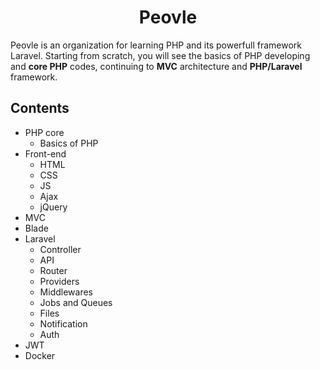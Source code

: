 <h1 align="center">
Peovle
</h1>

Peovle is an organization for learning PHP and its powerfull framework Laravel. Starting from scratch, you will see 
the basics of PHP developing and **core PHP** codes, continuing to **MVC** architecture and **PHP/Laravel** framework.

## Contents
- PHP core
  - Basics of PHP
- Front-end
  - HTML
  - CSS
  - JS
  - Ajax
  - jQuery
- MVC
- Blade
- Laravel
  - Controller
  - API
  - Router
  - Providers
  - Middlewares
  - Jobs and Queues
  - Files
  - Notification
  - Auth
- JWT
- Docker
